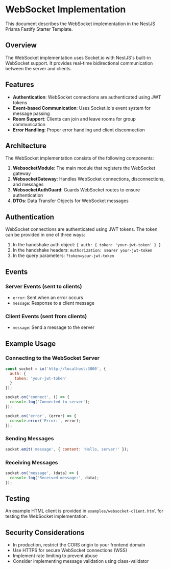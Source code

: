 # WebSocket Implementation

This document describes the WebSocket implementation in the NestJS Prisma Fastify Starter Template.

## Overview

The WebSocket implementation uses Socket.io with NestJS's built-in WebSocket support. It provides real-time bidirectional communication between the server and clients.

## Features

- **Authentication**: WebSocket connections are authenticated using JWT tokens
- **Event-based Communication**: Uses Socket.io's event system for message passing
- **Room Support**: Clients can join and leave rooms for group communication
- **Error Handling**: Proper error handling and client disconnection

## Architecture

The WebSocket implementation consists of the following components:

1. **WebsocketModule**: The main module that registers the WebSocket gateway
2. **WebsocketGateway**: Handles WebSocket connections, disconnections, and messages
3. **WebsocketAuthGuard**: Guards WebSocket routes to ensure authentication
4. **DTOs**: Data Transfer Objects for WebSocket messages

## Authentication

WebSocket connections are authenticated using JWT tokens. The token can be provided in one of three ways:

1. In the handshake auth object: `{ auth: { token: 'your-jwt-token' } }`
2. In the handshake headers: `Authorization: Bearer your-jwt-token`
3. In the query parameters: `?token=your-jwt-token`

## Events

### Server Events (sent to clients)

- `error`: Sent when an error occurs
- `message`: Response to a client message

### Client Events (sent from clients)

- `message`: Send a message to the server

## Example Usage

### Connecting to the WebSocket Server

```javascript
const socket = io('http://localhost:3000', {
  auth: {
    token: 'your-jwt-token'
  }
});

socket.on('connect', () => {
  console.log('Connected to server');
});

socket.on('error', (error) => {
  console.error('Error:', error);
});
```

### Sending Messages

```javascript
socket.emit('message', { content: 'Hello, server!' });
```

### Receiving Messages

```javascript
socket.on('message', (data) => {
  console.log('Received message:', data);
});
```

## Testing

An example HTML client is provided in `examples/websocket-client.html` for testing the WebSocket implementation.

## Security Considerations

- In production, restrict the CORS origin to your frontend domain
- Use HTTPS for secure WebSocket connections (WSS)
- Implement rate limiting to prevent abuse
- Consider implementing message validation using class-validator
